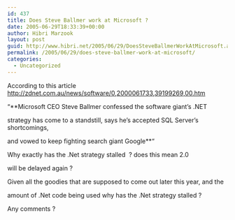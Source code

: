 ```yaml
---
id: 437
title: Does Steve Ballmer work at Microsoft ?
date: 2005-06-29T18:33:39+00:00
author: Hibri Marzook
layout: post
guid: http://www.hibri.net/2005/06/29/DoesSteveBallmerWorkAtMicrosoft.aspx
permalink: /2005/06/29/does-steve-ballmer-work-at-microsoft/
categories:
  - Uncategorized
---
```

According to this article <http://zdnet.com.au/news/software/0,2000061733,39199269,00.htm>

&#8220;**Microsoft CEO Steve Ballmer confessed the software giant&#8217;s .NET
  
strategy has come to a standstill, says he&#8217;s accepted SQL Server&#8217;s shortcomings,
  
and vowed to keep fighting search giant Google**&#8220;

Why exactly has the .Net strategy stalled&nbsp; ? does this mean&nbsp;2.0
  
will be delayed again ?

Given all the goodies that are supposed to come out later this year, and the
  
amount of .Net code being used why has the .Net strategy stalled ?

Any comments ?